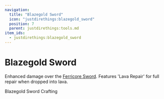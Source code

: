 ```yaml
---
navigation:
  title: "Blazegold Sword"
  icon: "justdirethings:blazegold_sword"
  position: 7
  parent: justdirethings:tools.md
item_ids:
  - justdirethings:blazegold_sword
---
```


# Blazegold Sword

Enhanced damage over the [Ferricore Sword](./tool_ferricore_sword.md). Features 'Lava Repair' for full repair when dropped into lava.

Blazegold Sword Crafting

<Recipe id="justdirethings:blazegold_sword" />

